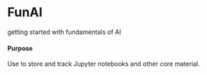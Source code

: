 # FunAI
getting started with fundamentals of AI

#### Purpose

Use to store and track Jupyter notebooks and other core material. 
